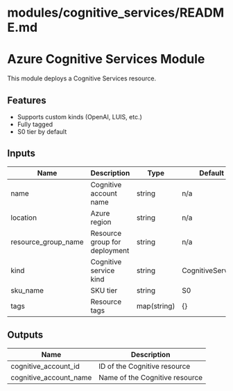 # modules/cognitive_services/README.md

# Azure Cognitive Services Module

This module deploys a Cognitive Services resource.

## Features
- Supports custom kinds (OpenAI, LUIS, etc.)
- Fully tagged
- S0 tier by default

## Inputs
| Name                | Description                        | Type        | Default            |
|---------------------|------------------------------------|-------------|--------------------|
| name                | Cognitive account name             | string      | n/a                |
| location            | Azure region                       | string      | n/a                |
| resource_group_name | Resource group for deployment      | string      | n/a                |
| kind                | Cognitive service kind             | string      | CognitiveServices  |
| sku_name            | SKU tier                           | string      | S0                 |
| tags                | Resource tags                      | map(string) | {}                 |

## Outputs
| Name                   | Description                        |
|------------------------|------------------------------------|
| cognitive_account_id   | ID of the Cognitive resource       |
| cognitive_account_name | Name of the Cognitive resource     |
